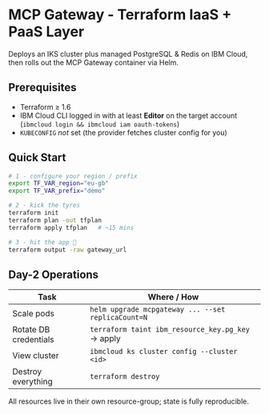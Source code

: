 # MCP Gateway - Terraform IaaS + PaaS Layer

Deploys an IKS cluster plus managed PostgreSQL & Redis on IBM Cloud,
then rolls out the MCP Gateway container via Helm.

## Prerequisites

* Terraform ≥ 1.6
* IBM Cloud CLI logged in with at least **Editor** on the target account
  (`ibmcloud login && ibmcloud iam oauth-tokens`)
* `KUBECONFIG` *not* set (the provider fetches cluster config for you)

## Quick Start

```bash
# 1 - configure your region / prefix
export TF_VAR_region="eu-gb"
export TF_VAR_prefix="demo"

# 2 - kick the tyres
terraform init
terraform plan -out tfplan
terraform apply tfplan   # ~15 mins

# 3 - hit the app 🎉
terraform output -raw gateway_url
```

## Day-2 Operations

| Task                  | Where / How                                       |
| --------------------- | ------------------------------------------------- |
| Scale pods            | `helm upgrade mcpgateway ... --set replicaCount=N`  |
| Rotate DB credentials | `terraform taint ibm_resource_key.pg_key` → apply |
| View cluster          | `ibmcloud ks cluster config --cluster <id>`       |
| Destroy everything    | `terraform destroy`                               |

All resources live in their own resource-group; state is fully reproducible.
